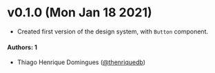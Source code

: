 # v0.1.0 (Mon Jan 18 2021)

- Created first version of the design system, with `Button` component.

#### Authors: 1
- Thiago Henrique Domingues ([@thenriquedb](https://github.com/thenriquedb))